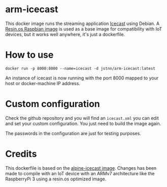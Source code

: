 # arm-icecast

This docker image runs the streaming application [Icecast](http://icecast.org/) using Debian. A [Resin.os Raspbian image](https://hub.docker.com/r/resin/rpi-raspbian/) is used as a base image for compatibility with IoT devices, but it works well anywhere, it's just a dockerfile.

# How to use 

    docker run -p 8000:8000 --name=icecast -d jstnn/arm-icecast:latest

An instance of icecast is now running with the port 8000 mapped to your host or docker-machine IP address.

# Custom configuration 

Check the github repository and you will find an `icecast.xml` you can edit and set your custom configuration. You just need to build the image again.

The passwords in the configuration are just for testing purposes.

# Credits

This dockerfile is based on the [alpine-icecast image](https://hub.docker.com/r/vitiman/alpine-icecast/). Changes has been made to compile with an IoT device with an ARMv7 architecture like the RaspberryPi 3 using a resin.os optimized image.
